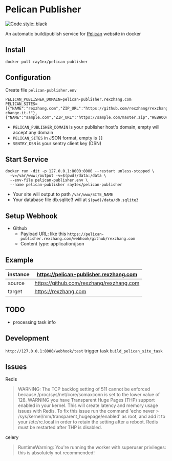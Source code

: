 # Pelican Publisher

[![Code style: black](https://img.shields.io/badge/code%20style-black-000000.svg)](https://github.com/psf/black)

An automatic build/publish service for [Pelican](https://getpelican.com) website in docker

## Install

``` 
docker pull ray1ex/pelican-publisher
```

## Configuration

Create file `pelican-publisher.env`

``` 
PELICAN_PUBLISHER_DOMAIN=pelican-publisher.rexzhang.com
PELICAN_SITES=[{"NAME":"rexzhang.com","ZIP_URL":"https://github.com/rexzhang/rexzhang.com/archive/master.zip","WEBHOOK_SECRET":"please-change-it-!"},{"NAME":"sample.com","ZIP_URL":"https://sample.com/master.zip","WEBHOOK_SECRET":"secret"}]
```

- `PELICAN_PUBLISHER_DOMAIN` is your publisher host's domain, empty will accept any domain
- `PELICAN_SITES` in JSON format, empty is `[]`
- `SENTRY_DSN` is your sentry client key (DSN)

## Start Service

``` 
docker run -dit -p 127.0.0.1:8000:8000 --restart unless-stopped \
  -v=/var/www:/output -v=$(pwd)/data:/data \
  --env-file pelican-publisher.env \
  --name pelican-publisher ray1ex/pelican-publisher
```

-   Your site will output to path `/var/www/SITE_NAME`
-   Your database file db.sqlite3 will at `$(pwd)/data/db.sqlite3`

## Setup Webhook

-   Github
    -   Payload URL: like this
        `https://pelican-publisher.rexzhang.com/webhook/github/rexzhang.com`
    -   Content type: application/json

## Example

| instance          | https://pelican-publisher.rexzhang.com   |
|-------------------|------------------------------------------|
| source            | https://github.com/rexzhang/rexzhang.com |
| target            | https://rexzhang.com                     |

## TODO

- processing task info

## Development

`http://127.0.0.1:8000/webhook/test` trigger task
`build_pelican_site_task`

## Issues

Redis

> WARNING: The TCP backlog setting of 511 cannot be enforced because
> /proc/sys/net/core/somaxconn is set to the lower value of 128. WARNING
> you have Transparent Huge Pages (THP) support enabled in your kernel.
> This will create latency and memory usage issues with Redis. To fix
> this issue run the command 'echo never &gt;
> /sys/kernel/mm/transparent\_hugepage/enabled' as root, and add it to
> your /etc/rc.local in order to retain the setting after a reboot.
> Redis must be restarted after THP is disabled.

celery

> RuntimeWarning: You're running the worker with superuser privileges:
> this is absolutely not recommended!
